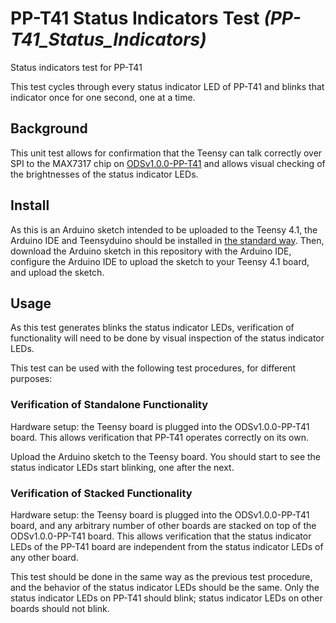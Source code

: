 # PP-T41 Status Indicators Test _(PP-T41_Status_Indicators)_

Status indicators test for PP-T41

This test cycles through every status indicator LED of PP-T41 and blinks that indicator once for one second, one at a time.

## Background

This unit test allows for confirmation that the Teensy can talk correctly over SPI to the MAX7317 chip on [ODSv1.0.0-PP-T41](../../ODSv1.0.0-PP-T41) and allows visual checking of the brightnesses of the status indicator LEDs.

## Install

As this is an Arduino sketch intended to be uploaded to the Teensy 4.1, the Arduino IDE and Teensyduino should be installed in [the standard way](https://www.pjrc.com/teensy/td_download.html). Then, download the Arduino sketch in this repository with the Arduino IDE, configure the Arduino IDE to upload the sketch to your Teensy 4.1 board, and upload the sketch.

## Usage

As this test generates blinks the status indicator LEDs, verification of functionality will need to be done by visual inspection of the status indicator LEDs.

This test can be used with the following test procedures, for different purposes:

### Verification of Standalone Functionality

Hardware setup: the Teensy board is plugged into the ODSv1.0.0-PP-T41 board. This allows verification that PP-T41 operates correctly on its own.

Upload the Arduino sketch to the Teensy board. You should start to see the status indicator LEDs start blinking, one after the next.

### Verification of Stacked Functionality

Hardware setup: the Teensy board is plugged into the ODSv1.0.0-PP-T41 board, and any arbitrary number of other boards are stacked on top of the ODSv1.0.0-PP-T41 board. This allows verification that the status indicator LEDs of the PP-T41 board are independent from the status indicator LEDs of any other board.

This test should be done in the same way as the previous test procedure, and the behavior of the status indicator LEDs should be the same. Only the status indicator LEDs on PP-T41 should blink; status indicator LEDs on other boards should not blink.
